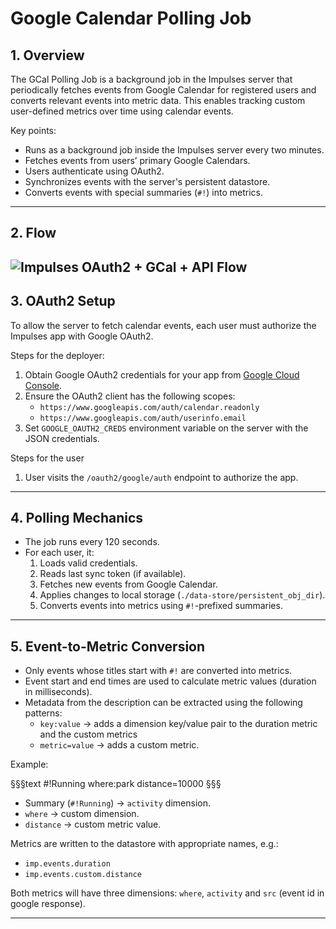 # Google Calendar Polling Job

## 1. Overview

The GCal Polling Job is a background job in the Impulses server that periodically fetches events from Google Calendar for registered users and converts relevant events into metric data. This enables tracking custom user-defined metrics over time using calendar events.

Key points:  
- Runs as a background job inside the Impulses server every two minutes.
- Fetches events from users’ primary Google Calendars.  
- Users authenticate using OAuth2.  
- Synchronizes events with the server's persistent datastore.  
- Converts events with special summaries (`#!`) into metrics.  

---
## 2. Flow
![Impulses OAuth2 + GCal + API Flow](https://img.plantuml.biz/plantuml/png/dPJRRjim38Rl_HISTzC2gxFjCe3Nmv86tSLQ9Eq3C1BdQ9KbGuTbtTEFKcmd7J8Wg6yiqpz_Vg9eN_c0BiHM5oY2TV3aoHKTXvHG7Pe0vLtRHUt9muhSBt8buB1yhLjOssY2--iODf-pQhSyglgAcen41zSFTrcxu4WXCU0QFK7vGCuh7uXJPXpqZ4PPDxifYhhkhU5MsotKTP6euU9BpmLJMCmVOM8nYIPDBZb93qKlO6bEcSAIf78a0WGxy0vcVOqffBjrwWy1TbtHXuzOh54ymrQ53GWhwIGeWLgdjCkKKLTLTK0urf__5Xiq3MLR-C6d5Emp6N-0CjPOKeZE38AzsIXOfLP2J6p2aUGEAzG-zRJX8u3EQgrC0p_j6ivSD1w8yruWR2sqoiH0_ZnrVE-SJevzRoc8JHARuDa-UUHJaw_APF4HtZxlZAgc0X_R5jtB5ChtxnZ1i5Vv0IHvuLGNb3NyHl9qe15KV_h8Ltb-03Ix6RVPs_BSj1IS4ZuFptA-Uao3nvZ8NVtl_AHndAYsgtOsbOmEK_b_Qoq9vLY08nT7DZZazhhHOZz6trRtt_UOfn69o3rkgw4PRm7RMS1WSIBV5N-zwQVn5m00iagram)
---

## 3. OAuth2 Setup
To allow the server to fetch calendar events, each user must authorize the Impulses app with Google OAuth2.

Steps for the deployer:  
1. Obtain Google OAuth2 credentials for your app from [Google Cloud Console](https://console.cloud.google.com/apis/credentials).  
2. Ensure the OAuth2 client has the following scopes:
   - `https://www.googleapis.com/auth/calendar.readonly`  
   - `https://www.googleapis.com/auth/userinfo.email`  
3. Set `GOOGLE_OAUTH2_CREDS` environment variable on the server with the JSON credentials.  

Steps for the user
1. User visits the `/oauth2/google/auth` endpoint to authorize the app.  
---

## 4. Polling Mechanics

- The job runs every 120 seconds.
- For each user, it:
  1. Loads valid credentials.
  2. Reads last sync token (if available).
  3. Fetches new events from Google Calendar.
  4. Applies changes to local storage (`./data-store/persistent_obj_dir`).
  5. Converts events into metrics using `#!`-prefixed summaries.

---

## 5. Event-to-Metric Conversion

- Only events whose titles start with `#!` are converted into metrics.
- Event start and end times are used to calculate metric values (duration in milliseconds).  
- Metadata from the description can be extracted using the following patterns:  
  - `key:value` → adds a dimension key/value pair to the duration metric and the custom metrics
  - `metric=value` → adds a custom metric.

Example:

§§§text
#!Running
where:park
distance=10000
§§§

- Summary (`#!Running`) → `activity` dimension.  
- `where` → custom dimension.  
- `distance` → custom metric value.  

Metrics are written to the datastore with appropriate names, e.g.:  
- `imp.events.duration`  
- `imp.events.custom.distance`

Both metrics will have three dimensions: `where`, `activity` and `src` (event id in google response).

---
